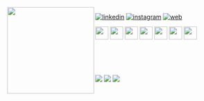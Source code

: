 

<img align="left" src="https://github.com/ghofranebenhmaid/ghofranebenhmaid/blob/master/logo-color.png" width="200">

[![linkedin](https://img.shields.io/badge/-@ghofranebenhmaid-313131?style=flat-square&labelColor=313131&logo=LinkedIn&logoColor=white&color=313131)](https://www.linkedin.com/in/ghofranebenhmaid/)
[![instagram](https://img.shields.io/badge/-@ghofranebenhmaid-313131?style=flat-square&labelColor=313131&logo=Instagram&logoColor=white&color=313131)](https://www.instagram.com/in/ghofranebenhmaid/)
[![web](https://img.shields.io/badge/-@ghofranebenhmaid-313131?style=flat-square&labelColor=313131&logo=Web&logoColor=white&color=313131)](https://ghofrane.herokuapp.com/)

<p>
  
  <img src="https://i.giphy.com/media/XAxylRMCdpbEWUAvr8/200.webp" width="30">
  <img src="https://media.giphy.com/media/fsEaZldNC8A1PJ3mwp/giphy.gif" width="30">
  <img src="https://media3.giphy.com/media/ln7z2eWriiQAllfVcn/200w.webp" width="30">
  <img src="https://i.giphy.com/media/eNAsjO55tPbgaor7ma/200w.webp" width="30">
  <img src="https://media3.giphy.com/media/kdFc8fubgS31b8DsVu/giphy.webp" width="30">
  <img src="https://i.giphy.com/media/KzJkzjggfGN5Py6nkT/200.webp" width="30">
  <img src="https://i.giphy.com/media/IdyAQJVN2kVPNUrojM/200.webp" width="30">
  
</p>
  


<br/>
<br/>
<br/>

 <!-- <h1 align="center">  CONTACT </h1>
 <p align="center"> -->

<a href="mailto:ghofranebh90@gmail.com?subject=[GitHub]%20🔥%20Prise%20de%20contact&body=Bonjour%20Stan%2C%0A%0AJe%20viens%20vers%20toi%20aujourd%27hui%20apr%C3%A8s%20avoir%20vu%20ton%20profil%20GitHub%20pour%20..."><img src="https://img.shields.io/badge/e‑mail-000.svg?style=for-the-badge&logo=GMail&logoColor=white"/></a>
<a href="https://www.instagram.com/ghofranbenhmaid/"><img src="https://img.shields.io/badge/instagram-000.svg?style=for-the-badge&logo=instagram&logoColor=white"/></a>
<a href="https://linkedin.com/in/ghofranebenhmaid"><img src="https://img.shields.io/badge/linkedin-000.svg?style=for-the-badge&logo=linkedin&logoColor=white"/></a>
